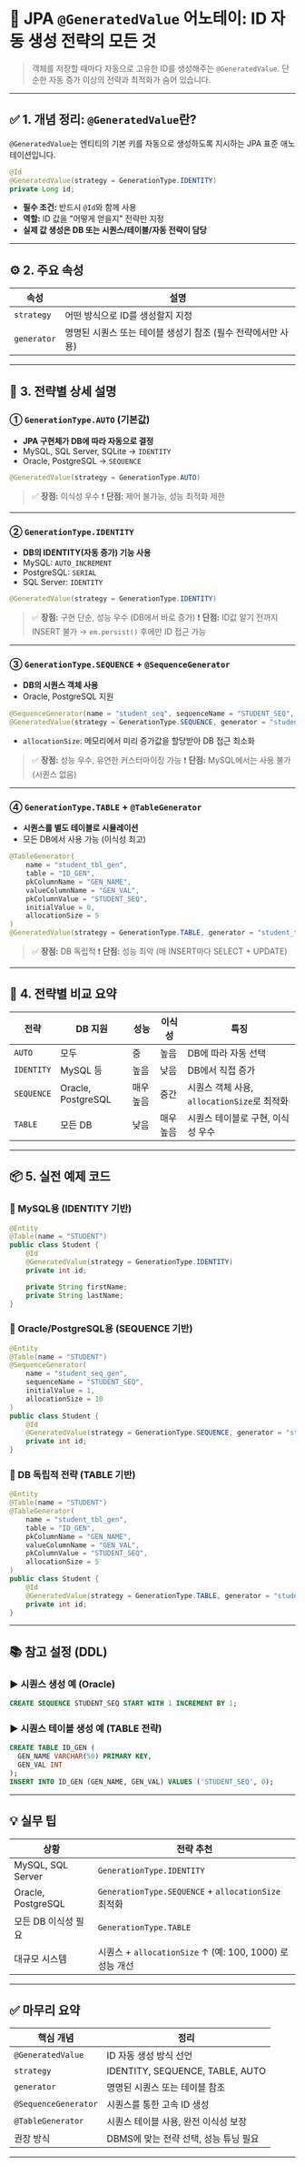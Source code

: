 # 🔑 JPA `@GeneratedValue` 어노테이: ID 자동 생성 전략의 모든 것

> 객체를 저장할 때마다 자동으로 고유한 ID를 생성해주는 `@GeneratedValue`. 단순한 자동 증가 이상의 전략과 최적화가 숨어 있습니다.

---

## ✅ 1. 개념 정리: `@GeneratedValue`란?

`@GeneratedValue`는 엔티티의 기본 키를 자동으로 생성하도록 지시하는 JPA 표준 애노테이션입니다.

```java
@Id
@GeneratedValue(strategy = GenerationType.IDENTITY)
private Long id;
```

* **필수 조건:** 반드시 `@Id`와 함께 사용
* **역할:** ID 값을 "어떻게 얻을지" 전략만 지정
* **실제 값 생성은 DB 또는 시퀀스/테이블/자동 전략이 담당**

---

## ⚙️ 2. 주요 속성

| 속성          | 설명                                  |
| ----------- | ----------------------------------- |
| `strategy`  | 어떤 방식으로 ID를 생성할지 지정                 |
| `generator` | 명명된 시퀀스 또는 테이블 생성기 참조 (필수 전략에서만 사용) |

---

## 🧠 3. 전략별 상세 설명

### ① `GenerationType.AUTO` (기본값)

* **JPA 구현체가 DB에 따라 자동으로 결정**
* MySQL, SQL Server, SQLite → `IDENTITY`
* Oracle, PostgreSQL → `SEQUENCE`

```java
@GeneratedValue(strategy = GenerationType.AUTO)
```

> ✅ **장점:** 이식성 우수
> ❗ **단점:** 제어 불가능, 성능 최적화 제한

---

### ② `GenerationType.IDENTITY`

* **DB의 IDENTITY(자동 증가) 기능 사용**
* MySQL: `AUTO_INCREMENT`
* PostgreSQL: `SERIAL`
* SQL Server: `IDENTITY`

```java
@GeneratedValue(strategy = GenerationType.IDENTITY)
```

> ✅ **장점:** 구현 단순, 성능 우수 (DB에서 바로 증가)
> ❗ **단점:** ID값 알기 전까지 INSERT 불가 → `em.persist()` 후에만 ID 접근 가능

---

### ③ `GenerationType.SEQUENCE` + `@SequenceGenerator`

* **DB의 시퀀스 객체 사용**
* Oracle, PostgreSQL 지원

```java
@SequenceGenerator(name = "student_seq", sequenceName = "STUDENT_SEQ", allocationSize = 10)
@GeneratedValue(strategy = GenerationType.SEQUENCE, generator = "student_seq")
```

* `allocationSize`: 메모리에서 미리 증가값을 할당받아 DB 접근 최소화

> ✅ **장점:** 성능 우수, 유연한 커스터마이징 가능
> ❗ **단점:** MySQL에서는 사용 불가 (시퀀스 없음)

---

### ④ `GenerationType.TABLE` + `@TableGenerator`

* **시퀀스를 별도 테이블로 시뮬레이션**
* 모든 DB에서 사용 가능 (이식성 최고)

```java
@TableGenerator(
    name = "student_tbl_gen",
    table = "ID_GEN",
    pkColumnName = "GEN_NAME",
    valueColumnName = "GEN_VAL",
    pkColumnValue = "STUDENT_SEQ",
    initialValue = 0,
    allocationSize = 5
)
@GeneratedValue(strategy = GenerationType.TABLE, generator = "student_tbl_gen")
```

> ✅ **장점:** DB 독립적
> ❗ **단점:** 성능 최악 (매 INSERT마다 SELECT + UPDATE)

---

## 🔄 4. 전략별 비교 요약

| 전략         | DB 지원              | 성능    | 이식성   | 특징                               |
| ---------- | ------------------ | ----- | ----- | -------------------------------- |
| `AUTO`     | 모두                 | 중     | 높음    | DB에 따라 자동 선택                     |
| `IDENTITY` | MySQL 등            | 높음    | 낮음    | DB에서 직접 증가                       |
| `SEQUENCE` | Oracle, PostgreSQL | 매우 높음 | 중간    | 시퀀스 객체 사용, `allocationSize`로 최적화 |
| `TABLE`    | 모든 DB              | 낮음    | 매우 높음 | 시퀀스 테이블로 구현, 이식성 우수              |

---

## 📦 5. 실전 예제 코드

### 📌 MySQL용 (IDENTITY 기반)

```java
@Entity
@Table(name = "STUDENT")
public class Student {
    @Id
    @GeneratedValue(strategy = GenerationType.IDENTITY)
    private int id;

    private String firstName;
    private String lastName;
}
```

### 📌 Oracle/PostgreSQL용 (SEQUENCE 기반)

```java
@Entity
@Table(name = "STUDENT")
@SequenceGenerator(
    name = "student_seq_gen",
    sequenceName = "STUDENT_SEQ",
    initialValue = 1,
    allocationSize = 10
)
public class Student {
    @Id
    @GeneratedValue(strategy = GenerationType.SEQUENCE, generator = "student_seq_gen")
    private int id;
}
```

### 📌 DB 독립적 전략 (TABLE 기반)

```java
@Entity
@Table(name = "STUDENT")
@TableGenerator(
    name = "student_tbl_gen",
    table = "ID_GEN",
    pkColumnName = "GEN_NAME",
    valueColumnName = "GEN_VAL",
    pkColumnValue = "STUDENT_SEQ",
    allocationSize = 5
)
public class Student {
    @Id
    @GeneratedValue(strategy = GenerationType.TABLE, generator = "student_tbl_gen")
    private int id;
}
```

---

## 📚 참고 설정 (DDL)

### ▶ 시퀀스 생성 예 (Oracle)

```sql
CREATE SEQUENCE STUDENT_SEQ START WITH 1 INCREMENT BY 1;
```

### ▶ 시퀀스 테이블 생성 예 (TABLE 전략)

```sql
CREATE TABLE ID_GEN (
  GEN_NAME VARCHAR(50) PRIMARY KEY,
  GEN_VAL INT
);
INSERT INTO ID_GEN (GEN_NAME, GEN_VAL) VALUES ('STUDENT_SEQ', 0);
```

---

## 💡 실무 팁

| 상황                 | 전략 추천                                            |
| ------------------ | ------------------------------------------------ |
| MySQL, SQL Server  | `GenerationType.IDENTITY`                        |
| Oracle, PostgreSQL | `GenerationType.SEQUENCE` + `allocationSize` 최적화 |
| 모든 DB 이식성 필요       | `GenerationType.TABLE`                           |
| 대규모 시스템            | 시퀀스 + `allocationSize` ↑ (예: 100, 1000) 로 성능 개선  |

---

## ✅ 마무리 요약

| 핵심 개념                | 정리                              |
| -------------------- | ------------------------------- |
| `@GeneratedValue`    | ID 자동 생성 방식 선언                  |
| `strategy`           | IDENTITY, SEQUENCE, TABLE, AUTO |
| `generator`          | 명명된 시퀀스 또는 테이블 참조               |
| `@SequenceGenerator` | 시퀀스를 통한 고속 ID 생성                |
| `@TableGenerator`    | 시퀀스 테이블 사용, 완전 이식성 보장           |
| 권장 방식                | DBMS에 맞는 전략 선택, 성능 튜닝 필요        |

---


